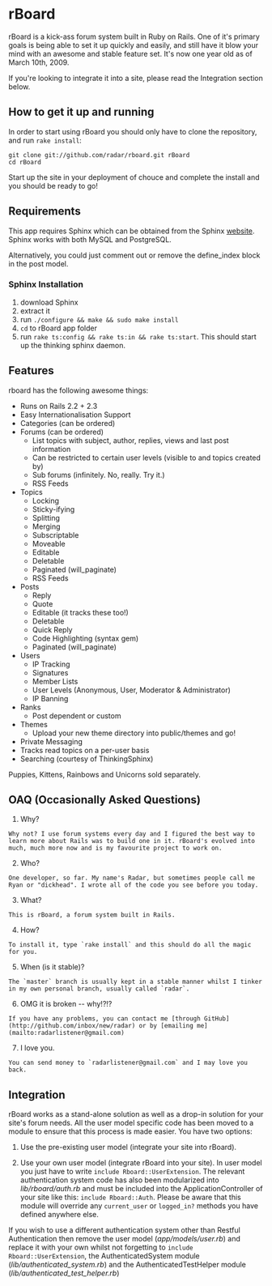 # rBoard

rBoard is a kick-ass forum system built in Ruby on Rails. One of it's primary goals is being able to set it up quickly and easily, and still have it blow your mind with an awesome and stable feature set. It's now one year old as of March 10th, 2009.

If you're looking to integrate it into a site, please read the Integration section below.

## How to get it up and running

In order to start using rBoard you should only have to clone the repository, and run `rake install`:

    git clone git://github.com/radar/rboard.git rBoard
    cd rBoard
    
Start up the site in your deployment of chouce and complete the install and you should be ready to go!
## Requirements

This app requires Sphinx which can be obtained from the Sphinx [website](http://sphinxsearch.com). Sphinx works with both MySQL and PostgreSQL. 

Alternatively, you could just comment out or remove the define_index block in the post model.

### Sphinx Installation

  1. download Sphinx
  2. extract it
  3. run `./configure && make && sudo make install` 
  4. `cd` to rBoard app folder
  5. run `rake ts:config && rake ts:in && rake ts:start`. This should start up the thinking sphinx daemon.
  
## Features

rboard has the following awesome things:
  
  * Runs on Rails 2.2 + 2.3
  * Easy Internationalisation Support
  * Categories (can be ordered)
  * Forums (can be ordered)
    * List topics with subject, author, replies, views and last post information
    * Can be restricted to certain user levels (visible to and topics created by)
    * Sub forums (infinitely. No, really. Try it.)
    * RSS Feeds
  * Topics
    * Locking
    * Sticky-ifying
    * Splitting
    * Merging
    * Subscriptable
    * Moveable
    * Editable
    * Deletable
    * Paginated (will_paginate)
    * RSS Feeds
  * Posts
    * Reply
    * Quote
    * Editable (it tracks these too!)
    * Deletable
    * Quick Reply
    * Code Highlighting (syntax gem)
    * Paginated (will_paginate)
  * Users
    * IP Tracking
    * Signatures
    * Member Lists
    * User Levels (Anonymous, User, Moderator & Administrator)
    * IP Banning
  * Ranks
    * Post dependent or custom
  * Themes
    * Upload your new theme directory into public/themes and go!
  * Private Messaging
  * Tracks read topics on a per-user basis
  * Searching (courtesy of ThinkingSphinx)

  
Puppies, Kittens, Rainbows and Unicorns sold separately. 

## OAQ (Occasionally Asked Questions)

  1. Why?

    Why not? I use forum systems every day and I figured the best way to learn more about Rails was to build one in it. rBoard's evolved into much, much more now and is my favourite project to work on.

  2. Who?

    One developer, so far. My name's Radar, but sometimes people call me Ryan or "dickhead". I wrote all of the code you see before you today.

  3. What?

    This is rBoard, a forum system built in Rails.

  4. How?

    To install it, type `rake install` and this should do all the magic for you.

  5. When (is it stable)?

    The `master` branch is usually kept in a stable manner whilst I tinker in my own personal branch, usually called `radar`.

  6. OMG it is broken -- why!?!?

    If you have any problems, you can contact me [through GitHub](http://github.com/inbox/new/radar) or by [emailing me](mailto:radarlistener@gmail.com)

  7. I love you.

    You can send money to `radarlistener@gmail.com` and I may love you back.

## Integration

rBoard works as a stand-alone solution as well as a drop-in solution for your site's forum needs. All the user model specific code has been moved to a module to ensure that this process is made easier. You have two options:

  1. Use the pre-existing user model (integrate your site into rBoard). 
  
  2. Use your own user model (integrate rBoard into your site). In user model you just have to write `include Rboard::UserExtension`. The relevant authentication system code has also been modularized into *lib/rboard/auth.rb* and must be included into the ApplicationController of your site like this: `include Rboard::Auth`. Please be aware that this module will override any `current_user` or `logged_in?` methods you have defined anywhere else. 
  
If you wish to use a different authentication system other than Restful Authentication then remove the user model (*app/models/user.rb*) and replace it with your own whilst not forgetting to `include Rboard::UserExtension`, the AuthenticatedSystem module (*lib/authenticated_system.rb*) and the AuthenticatedTestHelper module (*lib/authenticated_test_helper.rb*)
  

